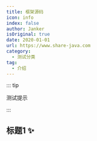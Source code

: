 ```yaml
---
title: 框架源码
icon: info
index: false
author: Janker
isOriginal: true
date: 2020-01-01
url: https://www.share-java.com
category:
  - 测试分类
tag:
  - 介绍
---
```


::: tip

测试提示

:::

## 标题1 ✨
